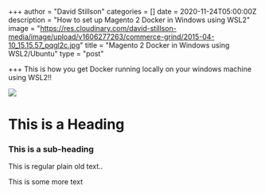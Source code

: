 +++
author = "David Stillson"
categories = []
date = 2020-11-24T05:00:00Z
description = "How to set up Magento 2 Docker in Windows using WSL2"
image = "https://res.cloudinary.com/david-stillson-media/image/upload/v1606277263/commerce-grind/2015-04-10_15.15.57_pqgl2c.jpg"
title = "Magento 2 Docker in Windows using WSL2/Ubuntu"
type = "post"

+++
This is how you get Docker running locally on your windows machine using WSL2!!

![](https://res.cloudinary.com/david-stillson-media/image/upload/v1606276001/commerce-grind/1598850390192_1307_logo-01_Cropped_jibwyh.jpg)

# This is a Heading

### This is a sub-heading

This is regular plain old text..

This is some more text